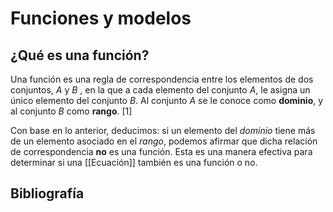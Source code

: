 # Funciones y modelos

## ¿Qué es una función?

Una función es una regla de correspondencia entre los elementos de dos conjuntos, $A$ y $B$ , en la que a cada elemento del conjunto $A$, le asigna un único elemento del conjunto $B$. Al conjunto $A$ se le conoce como **dominio**, y al conjunto $B$ como **rango**. [1]

Con base en lo anterior, deducimos: si un elemento del _dominio_ tiene más de un elemento asociado en el _rango_, podemos afirmar que dicha relación de correspondencia **no** es una función. Esta es una manera efectiva para determinar si una [[Ecuación]] también es una función o no.

## Bibliografía
[¹]: [https://www.ipn.mx/assets/files/cecyt11/docs/Guias/UABasicas/Matematicas/calculo-diferencial.PDF](https://www.ipn.mx/assets/files/cecyt11/docs/Guias/UABasicas/Matematicas/calculo-diferencial.PDF)